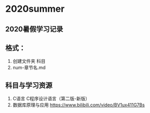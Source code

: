 # 2020summer
## 2020暑假学习记录

## 格式：
1. 创建文件夹 科目
2. num-章节名.md

## 科目与学习资源
1. C语言
   C程序设计语言（第二版-新版）
2. 数据库原理与应用
   https://www.bilibili.com/video/BV1ux411G7Bs
   